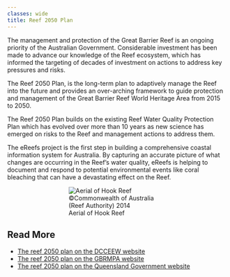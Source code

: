 ```yaml
---
classes: wide
title: Reef 2050 Plan
---
```

The management and protection of the Great Barrier Reef is an ongoing priority of the Australian Government. Considerable investment has been made to advance our knowledge of the Reef ecosystem, which has informed the targeting of decades of investment on actions to address key pressures and risks.

The Reef 2050 Plan, is the long-term plan to adaptively manage the Reef into the future and provides an over-arching framework to guide protection and management of the Great Barrier Reef World Heritage Area from 2015 to 2050.

The Reef 2050 Plan builds on the existing Reef Water Quality Protection Plan which has evolved over more than 10 years as new science has emerged on risks to the Reef and management actions to address them.

The eReefs project is the first step in building a comprehensive coastal information system for Australia. By capturing an accurate picture of what changes are occurring in the Reef’s water quality, eReefs is helping to document and respond to potential environmental events like coral bleaching that can have a devastating effect on the Reef.

<div style="max-width: 60%; margin: auto;">
    <figure>
        <div style="position:relative;">
            <img src="/assets/images/backgrounds/fullHD_webp/141132.webp" title="Aerial of Hook Reef" alt="Aerial of Hook Reef" style="margin-bottom:0px;">
            <span class="page__hero-caption">©Commonwealth of Australia (Reef Authority) 2014
            </span>
        </div>
        <figcaption>
            Aerial of Hook Reef
        </figcaption>
    </figure>
</div>

## Read More

<ul>
  <li><a href="https://www.dcceew.gov.au/parks-heritage/great-barrier-reef/protecting/reef-2050-plan" target="_blank">The reef 2050 plan on the DCCEEW website</a><sup><i class="fa fas fa-external-link-square-alt"></i></sup></li>
  <li><a href="https://www2.gbrmpa.gov.au/our-work/reef-management-strategies/reef-2050-plan" target="_blank">The reef 2050 plan on the GBRMPA website</a><sup><i class="fa fas fa-external-link-square-alt"></i></sup></li>
  <li><a href="https://www.qld.gov.au/environment/coasts-waterways/reef/sustainability-plan" target="_blank">The reef 2050 plan on the Queensland Government website</a><sup><i class="fa fas fa-external-link-square-alt"></i></sup></li>
</ul>